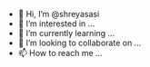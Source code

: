 - 👋 Hi, I’m @shreyasasi
- 👀 I’m interested in ...
- 🌱 I’m currently learning ...
- 💞️ I’m looking to collaborate on ...
- 📫 How to reach me ...

<!---
shreyasasi/shreyasasi is a ✨ special ✨ repository because its `README.md` (this file) appears on your GitHub profile.
You can click the Preview link to take a look at your changes.
--->
